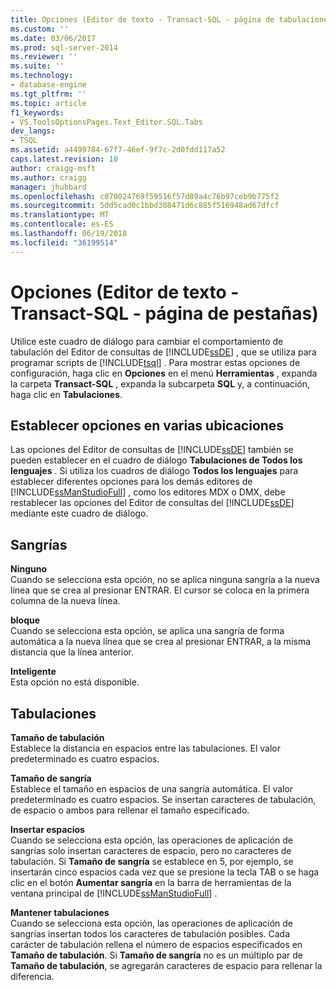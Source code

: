```yaml
---
title: Opciones (Editor de texto - Transact-SQL - página de tabulaciones) | Documentos de Microsoft
ms.custom: ''
ms.date: 03/06/2017
ms.prod: sql-server-2014
ms.reviewer: ''
ms.suite: ''
ms.technology:
- database-engine
ms.tgt_pltfrm: ''
ms.topic: article
f1_keywords:
- VS.ToolsOptionsPages.Text_Editor.SQL.Tabs
dev_langs:
- TSQL
ms.assetid: a4499784-67f7-46ef-9f7c-2d0fdd117a52
caps.latest.revision: 10
author: craigg-msft
ms.author: craigg
manager: jhubbard
ms.openlocfilehash: c070024769f59516f57d89a4c76b97ceb9b775f2
ms.sourcegitcommit: 5dd5cad0c1bbd308471d6c885f516948ad67dfcf
ms.translationtype: MT
ms.contentlocale: es-ES
ms.lasthandoff: 06/19/2018
ms.locfileid: "36199514"
---
```

# <a name="options-text-editor---transact-sql---tabs-page"></a>Opciones (Editor de texto - Transact-SQL - página de pestañas)
  Utilice este cuadro de diálogo para cambiar el comportamiento de tabulación del Editor de consultas de [!INCLUDE[ssDE](../includes/ssde-md.md)] , que se utiliza para programar scripts de [!INCLUDE[tsql](../includes/tsql-md.md)] . Para mostrar estas opciones de configuración, haga clic en **Opciones** en el menú **Herramientas** , expanda la carpeta **Transact-SQL** , expanda la subcarpeta **SQL** y, a continuación, haga clic en **Tabulaciones**.  
  
## <a name="setting-options-in-multiple-locations"></a>Establecer opciones en varias ubicaciones  
 Las opciones del Editor de consultas de [!INCLUDE[ssDE](../includes/ssde-md.md)] también se pueden establecer en el cuadro de diálogo **Tabulaciones de Todos los lenguajes** . Si utiliza los cuadros de diálogo **Todos los lenguajes** para establecer diferentes opciones para los demás editores de [!INCLUDE[ssManStudioFull](../includes/ssmanstudiofull-md.md)] , como los editores MDX o DMX, debe restablecer las opciones del Editor de consultas del [!INCLUDE[ssDE](../includes/ssde-md.md)] mediante este cuadro de diálogo.  
  
## <a name="indenting"></a>Sangrías  
 **Ninguno**  
 Cuando se selecciona esta opción, no se aplica ninguna sangría a la nueva línea que se crea al presionar ENTRAR. El cursor se coloca en la primera columna de la nueva línea.  
  
 **bloque**  
 Cuando se selecciona esta opción, se aplica una sangría de forma automática a la nueva línea que se crea al presionar ENTRAR, a la misma distancia que la línea anterior.  
  
 **Inteligente**  
 Esta opción no está disponible.  
  
## <a name="tabs"></a>Tabulaciones  
 **Tamaño de tabulación**  
 Establece la distancia en espacios entre las tabulaciones. El valor predeterminado es cuatro espacios.  
  
 **Tamaño de sangría**  
 Establece el tamaño en espacios de una sangría automática. El valor predeterminado es cuatro espacios. Se insertan caracteres de tabulación, de espacio o ambos para rellenar el tamaño especificado.  
  
 **Insertar espacios**  
 Cuando se selecciona esta opción, las operaciones de aplicación de sangrías solo insertan caracteres de espacio, pero no caracteres de tabulación. Si **Tamaño de sangría** se establece en 5, por ejemplo, se insertarán cinco espacios cada vez que se presione la tecla TAB o se haga clic en el botón **Aumentar sangría** en la barra de herramientas de la ventana principal de [!INCLUDE[ssManStudioFull](../includes/ssmanstudiofull-md.md)] .  
  
 **Mantener tabulaciones**  
 Cuando se selecciona esta opción, las operaciones de aplicación de sangrías insertan todos los caracteres de tabulación posibles. Cada carácter de tabulación rellena el número de espacios especificados en **Tamaño de tabulación**. Si **Tamaño de sangría** no es un múltiplo par de **Tamaño de tabulación**, se agregarán caracteres de espacio para rellenar la diferencia.  
  
  